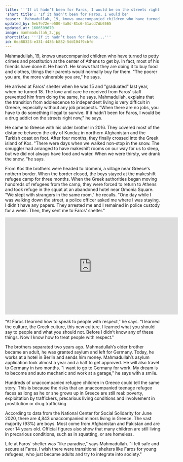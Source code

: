 ```yaml
---
title: '''If it hadn’t been for Faros, I would be on the streets right now'''
'short title': 'If it hadn’t been for Faros, I would be'
teaser: 'Mahmadullah, 19, knows unaccompanied children who have turned to petty crimes and prostitution at the center of Athens to get by. In fact, most of his friends have done it. He hasn’t. He knows that they are doing it to buy food and clothes, things...'
updated_by: 5eb7e72e-e580-4a8d-81c6-51acd7db6565
updated_at: 1606509670
image: mamhmadullah_2.jpg
shorttitle: '''If it hadn’t been for Faros...'''
id: 6ea88323-e331-4436-b882-5dd104f9cbfd
---
```

Mahmadullah, 19, knows unaccompanied children who have turned to petty crimes and prostitution at the center of Athens to get by. In fact, most of his friends have done it. He hasn’t. He knows that they are doing it to buy food and clothes, things their parents would normally buy for them. "The poorer you are, the more vulnerable you are," he says.

He arrived at Faros’ shelter when he was 15 and "graduated" last year, when he turned 18. The love and care he received from Faros’ staff prevented him from doing the same, he says. Mahmadullah, explains that the transition from adolescence to independent living is very difficult in Greece, especially without any job prospects. "When there are no jobs, you have to do something illegal to survive. If it hadn’t been for Faros, I would be a drug addict on the streets right now," he says.

He came to Greece with his older brother in 2016. They covered most of the distance between the city of Kunduz in northern Afghanistan and the Turkish coast on foot. After four months, they finally crossed into the Greek island of Kos. "There were days when we walked non-stop in the snow. The smuggler had arranged to have makeshift rooms on our way for us to sleep, but we did not always have food and water. When we were thirsty, we drank the snow, "he says.

From Kos the brothers were headed to Idomeni, a village near Greece's nothern border. When the border closed, the boys stayed at the makeshift refugee camp for three months. When the Greek authorities began moving hundreds of refugees from the camp, they were forced to return to Athens and took refuge in the squat at an abandoned hotel near Omonia Square. "We slept with strangers in the same room," he recalls. "One day while I was walking down the street, a police officer asked me where I was staying. I didn't have any papers. They arrested me and I remained in police custody for a week. Then, they sent me to Faros’ shelter.”

<iframe width="560" height="315" src="https://www.youtube.com/embed/CqXsnX5v7N0" frameborder="0" allow="accelerometer; autoplay; encrypted-media; gyroscope; picture-in-picture" allowfullscreen></iframe>

“At Faros I learned how to speak to people with respect,” he says. “I learned the culture, the Greek culture, this new culture. I learned what you should say to people and what you should not. Before I didn’t know any of these things. Now I know how to treat people with respect."

The brothers separated two years ago. Mahmadullah’s older brother became an adult, he was granted asylum and left for Germany. Today, he works at a hotel in Berlin and sends him money. Mahmadullah’s asylum application took almost a year and a half to get approved. He will also travel to Germany in two months. "I want to go to Germany for work. My dream is to become and auto mechanic and work at a garage," he says with a smile.

Hundreds of unaccompanied refugee children in Greece could tell the same story. This is because the risks that an unaccompanied teenage refugee faces as long as he or she grows up in Greece are still real: poverty, exploitation by traffickers, precarious living conditions and involvement in prostitution or drug trafficking.

According to data from the National Center for Social Solidarity for June 2020, there are 4,843 unaccompanied minors living in Greece. The vast majority (93%) are boys. Most come from Afghanistan and Pakistan and are over 14 years old. Official figures also show that many children are still living in precarious conditions, such as in squatting, or are homeless.

Life at Faros’ shelter was "like paradise," says Mahmadullah. "I felt safe and secure at Faros. I wish there were transitional shelters like Faros for young refugees, who just became adults and try to integrate into society."